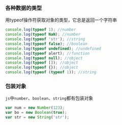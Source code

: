 ### 各种数据的类型
用typeof操作符获取对象的类型，它总是返回一个字符串

```js
console.log(typeof 1); //number
console.log(typeof NaN); //number
console.log(typeof 'str'); //string
console.log(typeof false); //boolean
console.log(typeof undefined); //undefined
console.log(typeof alert); //function
console.log(typeof null); //object
console.log(typeof []); //object
console.log(typeof {}); //object
console.log(typeof (typeof 1)); //string
```

### 包装对象
`js`中`number`、`boolean`、`string`都有包装对象

```js
var num = new Number(123);
var bo = new Boolean(true);
var str = new String('str');
```